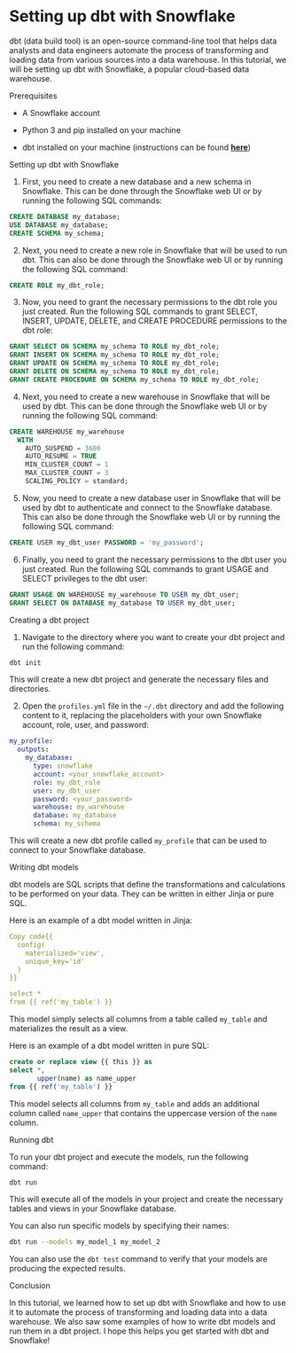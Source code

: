 # Setting up dbt with Snowflake

dbt (data build tool) is an open-source command-line tool that helps data analysts and data engineers automate the process of transforming and loading data from various sources into a data warehouse. In this tutorial, we will be setting up dbt with Snowflake, a popular cloud-based data warehouse.

Prerequisites

*   A Snowflake account
    
*   Python 3 and pip installed on your machine
    
*   dbt installed on your machine (instructions can be found [**here**](https://docs.getdbt.com/docs/installation/local-installation))
    

Setting up dbt with Snowflake

1.  First, you need to create a new database and a new schema in Snowflake. This can be done through the Snowflake web UI or by running the following SQL commands:
    

```sql
CREATE DATABASE my_database;
USE DATABASE my_database;
CREATE SCHEMA my_schema;
```

2.  Next, you need to create a new role in Snowflake that will be used to run dbt. This can also be done through the Snowflake web UI or by running the following SQL command:
    

```sql
CREATE ROLE my_dbt_role;
```

3.  Now, you need to grant the necessary permissions to the dbt role you just created. Run the following SQL commands to grant SELECT, INSERT, UPDATE, DELETE, and CREATE PROCEDURE permissions to the dbt role:
    

```sql
GRANT SELECT ON SCHEMA my_schema TO ROLE my_dbt_role;
GRANT INSERT ON SCHEMA my_schema TO ROLE my_dbt_role;
GRANT UPDATE ON SCHEMA my_schema TO ROLE my_dbt_role;
GRANT DELETE ON SCHEMA my_schema TO ROLE my_dbt_role;
GRANT CREATE PROCEDURE ON SCHEMA my_schema TO ROLE my_dbt_role;
```

4.  Next, you need to create a new warehouse in Snowflake that will be used by dbt. This can be done through the Snowflake web UI or by running the following SQL command:
    

```sql
CREATE WAREHOUSE my_warehouse
  WITH
    AUTO_SUSPEND = 3600
    AUTO_RESUME = TRUE
    MIN_CLUSTER_COUNT = 1
    MAX_CLUSTER_COUNT = 3
    SCALING_POLICY = standard;
```

5.  Now, you need to create a new database user in Snowflake that will be used by dbt to authenticate and connect to the Snowflake database. This can also be done through the Snowflake web UI or by running the following SQL command:
    

```sql
CREATE USER my_dbt_user PASSWORD = 'my_password';
```

6.  Finally, you need to grant the necessary permissions to the dbt user you just created. Run the following SQL commands to grant USAGE and SELECT privileges to the dbt user:
    

```sql
GRANT USAGE ON WAREHOUSE my_warehouse TO USER my_dbt_user;
GRANT SELECT ON DATABASE my_database TO USER my_dbt_user;
```

Creating a dbt project

1.  Navigate to the directory where you want to create your dbt project and run the following command:
    

```bash
dbt init
```

This will create a new dbt project and generate the necessary files and directories.

2.  Open the `profiles.yml` file in the `~/.dbt` directory and add the following content to it, replacing the placeholders with your own Snowflake account, role, user, and password:
    

```yaml
my_profile:
  outputs:
    my_database:
      type: snowflake
      account: <your_snowflake_account>
      role: my_dbt_role
      user: my_dbt_user
      password: <your_password>
      warehouse: my_warehouse
      database: my_database
      schema: my_schema
```

This will create a new dbt profile called `my_profile` that can be used to connect to your Snowflake database.

Writing dbt models

dbt models are SQL scripts that define the transformations and calculations to be performed on your data. They can be written in either Jinja or pure SQL.

Here is an example of a dbt model written in Jinja:

```yaml
Copy code{{
  config(
    materialized='view',
    unique_key='id'
  )
}}

select *
from {{ ref('my_table') }}
```

This model simply selects all columns from a table called `my_table` and materializes the result as a view.

Here is an example of a dbt model written in pure SQL:

```sql
create or replace view {{ this }} as
select *,
       upper(name) as name_upper
from {{ ref('my_table') }}
```

This model selects all columns from `my_table` and adds an additional column called `name_upper` that contains the uppercase version of the `name` column.

Running dbt

To run your dbt project and execute the models, run the following command:

```bash
dbt run
```

This will execute all of the models in your project and create the necessary tables and views in your Snowflake database.

You can also run specific models by specifying their names:

```bash
dbt run --models my_model_1 my_model_2
```

You can also use the `dbt test` command to verify that your models are producing the expected results.

Conclusion

In this tutorial, we learned how to set up dbt with Snowflake and how to use it to automate the process of transforming and loading data into a data warehouse. We also saw some examples of how to write dbt models and run them in a dbt project. I hope this helps you get started with dbt and Snowflake!
